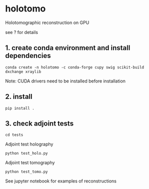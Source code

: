 # holotomo
Holotomographic reconstruction on GPU

see ? for details

## 1. create conda environment and install dependencies

```console
conda create -n holotomo -c conda-forge cupy swig scikit-build dxchange xraylib
```

Note: CUDA drivers need to be installed before installation

## 2. install

```console
pip install .
```

## 3. check adjoint tests

```console
cd tests

```

Adjoint test holography

```console
python test_holo.py

```

Adjoint test tomography

```console
python test_tomo.py

```


See jupyter notebook for examples of reconstructions


